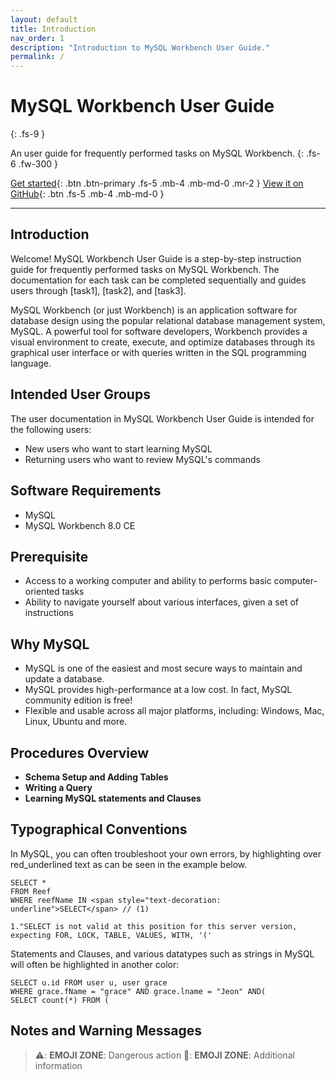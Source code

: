 ```yaml
---
layout: default
title: Introduction
nav_order: 1
description: "Introduction to MySQL Workbench User Guide."
permalink: /
---
```


# MySQL Workbench User Guide
{: .fs-9 }

An user guide for frequently performed tasks on MySQL Workbench.
{: .fs-6 .fw-300 }

[Get started](#introduction){: .btn .btn-primary .fs-5 .mb-4 .mb-md-0 .mr-2 } [View it on GitHub](https://github.com/dvalle22/Mel-Danilo-Cody){: .btn .fs-5 .mb-4 .mb-md-0 }

---

## Introduction

Welcome! MySQL Workbench User Guide is a step-by-step instruction guide for frequently performed tasks on MySQL Workbench. The documentation for each task can be completed sequentially and guides users through [task1], [task2], and [task3].

MySQL Workbench (or just Workbench) is an application software for database design using the popular relational database management system, MySQL. A powerful tool for software developers, Workbench provides a visual environment to create, execute, and optimize databases through its graphical user interface or with queries written in the SQL programming language.


## Intended User Groups
The user documentation in MySQL Workbench User Guide is intended for the following users:
- New users who want to start learning MySQL
- Returning users who want to review MySQL's commands

## Software Requirements
- MySQL
- MySQL Workbench 8.0 CE

## Prerequisite
- Access to a working computer and ability to performs basic computer-oriented tasks
- Ability to navigate yourself about various interfaces, given a set of instructions

## Why MySQL
- MySQL is one of the easiest and most secure ways to maintain and update a database.
- MySQL provides high-performance at a low cost. In fact, MySQL community edition is free!
- Flexible and usable across all major platforms, including: Windows, Mac, Linux, Ubuntu and more.

## Procedures Overview
- **Schema Setup and Adding Tables**
- **Writing a Query**
- **Learning MySQL statements and Clauses**

## Typographical Conventions
In MySQL, you can often troubleshoot your own errors, by highlighting over red_underlined text as can be seen in the example below.

    SELECT *
    FROM Reef
    WHERE reefName IN <span style="text-decoration: underline">SELECT</span> // (1)
    
    1."SELECT is not valid at this position for this server version, expecting FOR, LOCK, TABLE, VALUES, WITH, '('
    
Statements and Clauses, and various datatypes such as strings in MySQL will often be highlighted in another color:

    SELECT u.id FROM user u, user grace
    WHERE grace.fName = "grace" AND grace.lname = "Jeon" AND(
    SELECT count(*) FROM (
    
## Notes and Warning Messages
> ⚠️: **EMOJI ZONE**: Dangerous action
> 📝: **EMOJI ZONE**: Additional information
